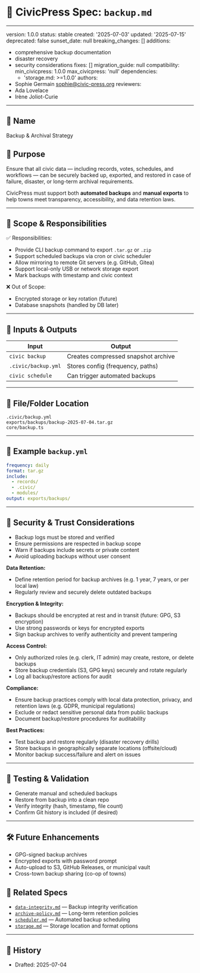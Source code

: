 # 💾 CivicPress Spec: `backup.md`

---

version: 1.0.0 status: stable created: '2025-07-03' updated: '2025-07-15'
deprecated: false sunset_date: null breaking_changes: [] additions:

- comprehensive backup documentation
- disaster recovery
- security considerations fixes: [] migration_guide: null compatibility:
  min_civicpress: 1.0.0 max_civicpress: 'null' dependencies:
  - 'storage.md: >=1.0.0' authors:
- Sophie Germain <sophie@civic-press.org> reviewers:
- Ada Lovelace
- Irène Joliot-Curie

---

## 📛 Name

Backup & Archival Strategy

## 🎯 Purpose

Ensure that all civic data — including records, votes, schedules, and workflows
— can be securely backed up, exported, and restored in case of failure,
disaster, or long-term archival requirements.

CivicPress must support both **automated backups** and **manual exports** to
help towns meet transparency, accessibility, and data retention laws.

---

## 🧩 Scope & Responsibilities

✅ Responsibilities:

- Provide CLI backup command to export `.tar.gz` or `.zip`
- Support scheduled backups via cron or civic scheduler
- Allow mirroring to remote Git servers (e.g. GitHub, Gitea)
- Support local-only USB or network storage export
- Mark backups with timestamp and civic context

❌ Out of Scope:

- Encrypted storage or key rotation (future)
- Database snapshots (handled by DB later)

---

## 🔗 Inputs & Outputs

| Input               | Output                              |
| ------------------- | ----------------------------------- |
| `civic backup`      | Creates compressed snapshot archive |
| `.civic/backup.yml` | Stores config (frequency, paths)    |
| `civic schedule`    | Can trigger automated backups       |

---

## 📂 File/Folder Location

```
.civic/backup.yml
exports/backups/backup-2025-07-04.tar.gz
core/backup.ts
```

---

## 📝 Example `backup.yml`

```yaml
frequency: daily
format: tar.gz
include:
  - records/
  - .civic/
  - modules/
output: exports/backups/
```

---

## 🔐 Security & Trust Considerations

- Backup logs must be stored and verified
- Ensure permissions are respected in backup scope
- Warn if backups include secrets or private content
- Avoid uploading backups without user consent

**Data Retention:**

- Define retention period for backup archives (e.g. 1 year, 7 years, or per
  local law)
- Regularly review and securely delete outdated backups

**Encryption & Integrity:**

- Backups should be encrypted at rest and in transit (future: GPG, S3
  encryption)
- Use strong passwords or keys for encrypted exports
- Sign backup archives to verify authenticity and prevent tampering

**Access Control:**

- Only authorized roles (e.g. clerk, IT admin) may create, restore, or delete
  backups
- Store backup credentials (S3, GPG keys) securely and rotate regularly
- Log all backup/restore actions for audit

**Compliance:**

- Ensure backup practices comply with local data protection, privacy, and
  retention laws (e.g. GDPR, municipal regulations)
- Exclude or redact sensitive personal data from public backups
- Document backup/restore procedures for auditability

**Best Practices:**

- Test backup and restore regularly (disaster recovery drills)
- Store backups in geographically separate locations (offsite/cloud)
- Monitor backup success/failure and alert on issues

---

## 🧪 Testing & Validation

- Generate manual and scheduled backups
- Restore from backup into a clean repo
- Verify integrity (hash, timestamp, file count)
- Confirm Git history is included (if desired)

---

## 🛠️ Future Enhancements

- GPG-signed backup archives
- Encrypted exports with password prompt
- Auto-upload to S3, GitHub Releases, or municipal vault
- Cross-town backup sharing (co-op of towns)

## 🔗 Related Specs

- [`data-integrity.md`](./data-integrity.md) — Backup integrity verification
- [`archive-policy.md`](./archive-policy.md) — Long-term retention policies
- [`scheduler.md`](./scheduler.md) — Automated backup scheduling
- [`storage.md`](./storage.md) — Storage location and format options

---

## 📅 History

- Drafted: 2025-07-04
